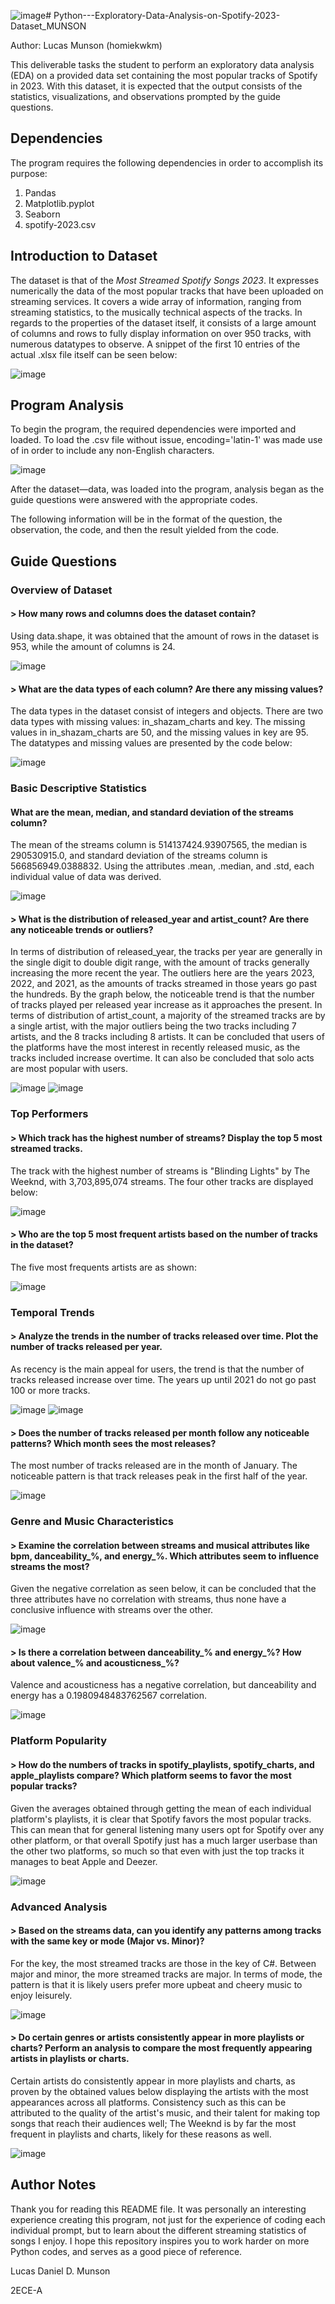 ![image](https://github.com/user-attachments/assets/7b9c5675-5c08-4592-996d-88918cd9e964)# Python---Exploratory-Data-Analysis-on-Spotify-2023-Dataset_MUNSON

Author: Lucas Munson (homiekwkm)



This deliverable tasks the student to perform an exploratory data analysis (EDA) on a provided data set containing the most popular tracks of Spotify in 2023. With this dataset, it is expected that the output consists of the statistics, visualizations, and observations prompted by the guide questions.

## Dependencies
The program requires the following dependencies in order to accomplish its purpose:

1. Pandas
2. Matplotlib.pyplot
3. Seaborn
4. spotify-2023.csv

## Introduction to Dataset
The dataset is that of the *Most Streamed Spotify Songs 2023*. It expresses numerically the data of the most popular tracks that have been uploaded on streaming services. It covers a wide array of information, ranging from streaming statistics, to the musically technical aspects of the tracks. In regards to the properties of the dataset itself, it consists of a large amount of columns and rows to fully display information on over 950 tracks, with numerous datatypes to observe. A snippet of the first 10 entries of the actual .xlsx file itself can be seen below:

![image](https://github.com/user-attachments/assets/fd4386da-6173-49ef-8509-3ec252db894b)

## Program Analysis

To begin the program, the required dependencies were imported and loaded. To load the .csv file without issue, encoding='latin-1' was made use of in order to include any non-English characters.

![image](https://github.com/user-attachments/assets/522c68e9-839b-43b3-adb6-6b9626f4b3ec)

After the dataset—data, was loaded into the program, analysis began as the guide questions were answered with the appropriate codes.

The following information will be in the format of the question, the observation, the code, and then the result yielded from the code.

## Guide Questions 

### Overview of Dataset
#### > How many rows and columns does the dataset contain?
Using data.shape, it was obtained that the amount of rows in the dataset is 953, while the amount of columns is 24. 

![image](https://github.com/user-attachments/assets/6109846d-30f5-49fc-90c5-9c978d46b43b)

#### > What are the data types of each column? Are there any missing values?
The data types in the dataset consist of integers and objects. There are two data types with missing values: in_shazam_charts and key. The missing values in in_shazam_charts are 50, and the missing values in key are 95. The datatypes and missing values are presented by the code below:

![image](https://github.com/user-attachments/assets/2c84d7ba-187e-49b8-a863-750c573c872d)


### Basic Descriptive Statistics
#### What are the mean, median, and standard deviation of the streams column?
The mean of the streams column is 514137424.93907565, the median is 290530915.0, and standard deviation of the streams column is 566856949.0388832. Using the attributes .mean, .median, and .std, each individual value of data was derived.

![image](https://github.com/user-attachments/assets/6af0cff1-2f1c-4d43-840d-1997be3b9034)


#### > What is the distribution of released_year and artist_count? Are there any noticeable trends or outliers?
In terms of distribution of released_year, the tracks per year are generally in the single digit to double digit range, with the amount of tracks generally increasing the more recent the year. The outliers here are the years 2023, 2022, and 2021, as the amounts of tracks streamed in those years go past the hundreds. By the graph below, the noticeable trend is that the number of tracks played per released year increase as it approaches the present. In terms of distribution of artist_count, a majority of the streamed tracks are by a single artist, with the major outliers being the two tracks including 7 artists, and the 8 tracks including 8 artists. It can be concluded that users of the platforms have the most interest in recently released music, as the tracks included increase overtime. It can also be concluded that solo acts are most popular with users.

![image](https://github.com/user-attachments/assets/94e76347-bae2-44c0-850c-d161689a5525)
![image](https://github.com/user-attachments/assets/6fbb4680-22e3-4350-aa93-0ce5b04e5fdc)

### Top Performers
#### > Which track has the highest number of streams? Display the top 5 most streamed tracks.
The track with the highest number of streams is "Blinding Lights" by The Weeknd, with 3,703,895,074 
streams. The four other tracks are displayed below:

![image](https://github.com/user-attachments/assets/e9cb8721-494b-4583-8483-b3eebd6004cc)

#### > Who are the top 5 most frequent artists based on the number of tracks in the dataset?
The five most frequents artists are as shown:

![image](https://github.com/user-attachments/assets/7a027f97-0a16-4538-b6a5-44b0faf002d3)

### Temporal Trends
#### > Analyze the trends in the number of tracks released over time. Plot the number of tracks released per year.
As recency is the main appeal for users, the trend is that the number of tracks released increase over time. The years up until 2021 do not go past 100 or more tracks.

![image](https://github.com/user-attachments/assets/c4a7fe03-2a23-4c01-bda5-dccf4245256a)
![image](https://github.com/user-attachments/assets/b097749f-3a18-4992-adbc-e92f085aa08b)

#### > Does the number of tracks released per month follow any noticeable patterns? Which month sees the most releases?
The most number of tracks released are in the month of January. The noticeable pattern is that track releases peak in the first half of the year. 

![image](https://github.com/user-attachments/assets/4676d6a2-860a-4c4b-aa64-fbb65e33b668)

### Genre and Music Characteristics
#### > Examine the correlation between streams and musical attributes like bpm, danceability_%, and energy_%. Which attributes seem to influence streams the most?
Given the negative correlation as seen below, it can be concluded that the three attributes have no correlation with streams, thus none have a conclusive influence with streams over the other.

![image](https://github.com/user-attachments/assets/2f104e67-77fc-4e73-9ac3-03b1288e2547)

#### > Is there a correlation between danceability_% and energy_%? How about valence_% and acousticness_%?
Valence and acousticness has a negative correlation, but danceability and energy has a 0.1980948483762567 correlation.

![image](https://github.com/user-attachments/assets/3b20cc4e-1fa6-4fb9-b16e-4356ec708b00)

### Platform Popularity
#### > How do the numbers of tracks in spotify_playlists, spotify_charts, and apple_playlists compare? Which platform seems to favor the most popular tracks?
Given the averages obtained through getting the mean of each individual platform's playlists, it is clear that Spotify favors the most popular tracks. This can mean that for general listening many users opt for Spotify over any other platform, or that overall Spotify just has a much larger userbase than the other two platforms, so much so that even with just the top tracks it manages to beat Apple and Deezer.

![image](https://github.com/user-attachments/assets/aef141db-7dde-4921-9eab-291742397073)

### Advanced Analysis
#### > Based on the streams data, can you identify any patterns among tracks with the same key or mode (Major vs. Minor)? 
For the key, the most streamed tracks are those in the key of C#. Between major and minor, the more streamed tracks are major. In terms of mode, the pattern is that it is likely users prefer more upbeat and cheery music to enjoy leisurely.

![image](https://github.com/user-attachments/assets/6b189a48-2ce7-4600-a73f-1aba2caa3db6)

#### > Do certain genres or artists consistently appear in more playlists or charts? Perform an analysis to compare the most frequently appearing artists in playlists or charts.
Certain artists do consistently appear in more playlists and charts, as proven by the obtained values below displaying the artists with the most appearances across all platforms. Consistency such as this can be attributed to the quality of the artist's music, and their talent for making top songs that reach their audiences well; The Weeknd is by far the most frequent in playlists and charts, likely for these reasons as well.

![image](https://github.com/user-attachments/assets/99868350-c6bd-4290-a1f5-b445d5eae7b1)

## Author Notes

Thank you for reading this README file. It was personally an interesting experience creating this program, not just for the experience of coding each individual prompt, but to learn about the different streaming statistics of songs I enjoy. I hope this repository inspires you to work harder on more Python codes, and serves as a good piece of reference. 

Lucas Daniel D. Munson

2ECE-A

